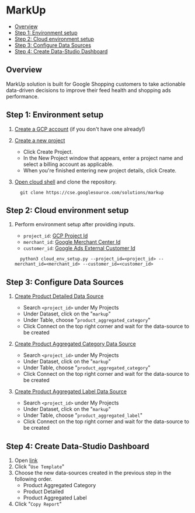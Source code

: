 # MarkUp

*   [Overview](#overview)
*   [Step 1: Environment setup](#step-1-environment-setup)
*   [Step 2: Cloud environment setup](#step-2-cloud-environment-setup)
*   [Step 3: Configure Data Sources](#step-3-configure-data-sources)
*   [Step 4: Create Data-Studio Dashboard](#step-4-data-studio-dashboard)

## Overview

MarkUp solution is built for Google Shopping customers to take actionable
data-driven decisions to improve their feed health and shopping ads performance.

## Step 1: Environment setup

1.  [Create a GCP account](https://cloud.google.com/?authuser=1) (if you don't
    have one already!)

2.  [Create a new project](https://console.cloud.google.com/cloud-resource-manager)

    *   Click Create Project.
    *   In the New Project window that appears, enter a project name and select
        a billing account as applicable.
    *   When you're finished entering new project details, click Create.

3.  [Open cloud shell](https://console.cloud.google.com/cloudshell) and clone
    the repository.

    ```
      git clone https://cse.googlesource.com/solutions/markup
    ```

## Step 2: Cloud environment setup

1.  Perform environment setup after providing inputs.

    *   `project_id`:
        [GCP Project Id](https://cloud.google.com/resource-manager/docs/creating-managing-projects)
    *   `merchant_id`:
        [Google Merchant Center Id](https://support.google.com/merchants/answer/188924?hl=en)
    *   `customer_id`:
        [Google Ads External Customer Id](https://support.google.com/google-ads/answer/1704344?hl=en)

    ```
      python3 cloud_env_setup.py --project_id=<project_id> --merchant_id=<merchant_id> --customer_id=<customer_id>
    ```

## Step 3: Configure Data Sources

1.  [Create Product Detailed Data Source](https://datastudio.google.com/c/u/0/datasources/create?connectorId=2)

    *   Search `<project_id>` under My Projects
    *   Under Dataset, click on the "`markup`"
    *   Under Table, choose "`product_aggregated_category`"
    *   Click Connect on the top right corner and wait for the data-source to be
        created

2.  [Create Product Aggregated Category Data Source](https://datastudio.google.com/c/u/0/datasources/create?connectorId=2)

    *   Search `<project_id>` under My Projects
    *   Under Dataset, click on the "`markup`"
    *   Under Table, choose "`product_aggregated_category`"
    *   Click Connect on the top right corner and wait for the data-source to be
        created

3.  [Create Product Aggregated Label Data Source](https://datastudio.google.com/c/u/0/datasources/create?connectorId=2)

    *   Search `<project_id>` under My Projects
    *   Under Dataset, click on the "`markup`"
    *   Under Table, choose "`product_aggregated_label`"
    *   Click Connect on the top right corner and wait for the data-source to be
        created

## Step 4: Create Data-Studio Dashboard

1.  Open
    [link](https://datastudio.google.com/c/u/0/reporting/1IsvsvrfAvyhefHK33zxfj72neYfn9YnO/page/e377/preview)
2.  Click "`Use Template`"
3.  Choose the new data-sources created in the previous step in the following
    order.
    *   Product Aggregated Category
    *   Product Detailed
    *   Product Aggregated Label
4.  Click "`Copy Report`"

